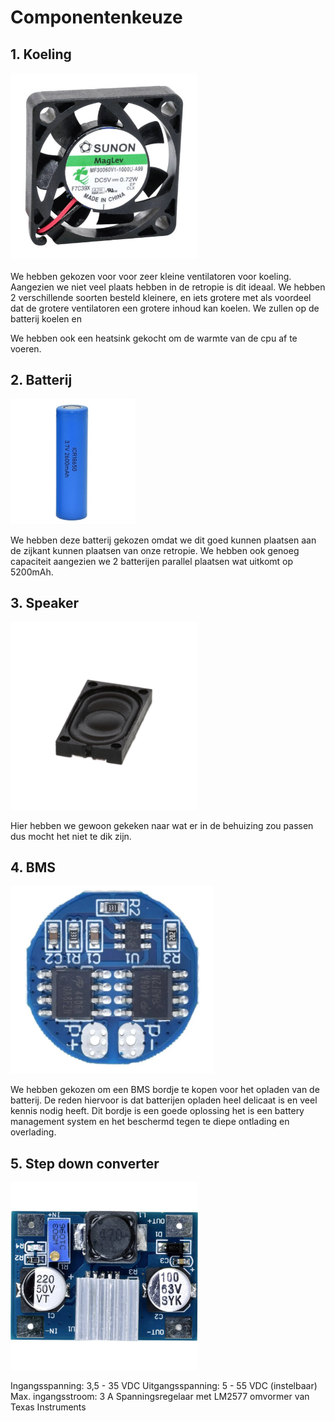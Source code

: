 

# Componentenkeuze

## 1. Koeling

<img src = "image.webp" height = 300></img>

We hebben gekozen voor voor zeer kleine ventilatoren voor koeling. Aangezien we niet veel plaats hebben in de retropie is dit ideaal. We hebben 2 verschillende soorten besteld kleinere,  en iets grotere met als voordeel dat de grotere ventilatoren een grotere inhoud kan koelen. We zullen op de batterij koelen en 

We hebben ook een heatsink gekocht om de warmte van de cpu af te voeren.

## 2. Batterij

<img src = "batterij.jpg">

We hebben deze batterij gekozen omdat we dit goed kunnen plaatsen aan de zijkant kunnen plaatsen van onze retropie. We hebben ook genoeg capaciteit aangezien we 2 batterijen parallel plaatsen wat uitkomt op 5200mAh.


## 3. Speaker
<img src = "speaker.jpg" height = 300>

Hier hebben we gewoon gekeken naar wat er in de behuizing zou passen dus mocht het niet te dik zijn.

## 4. BMS

<img src="BMS.webp" height = 300>

We hebben gekozen om een BMS bordje te kopen voor het opladen van de batterij. De reden hiervoor is dat batterijen opladen heel delicaat is en veel kennis nodig heeft. Dit bordje is een goede oplossing het is een battery management system en het beschermd tegen te diepe ontlading en overlading.

## 5. Step down converter

<img src = "image.jpg" height = 300>

Ingangsspanning: 3,5 - 35 VDC
Uitgangsspanning: 5 - 55 VDC (instelbaar)
Max. ingangsstroom: 3 A
Spanningsregelaar met LM2577 omvormer van Texas Instruments


